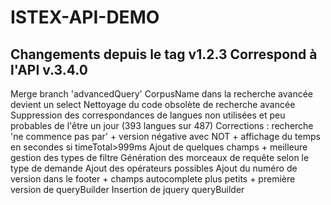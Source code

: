 ISTEX-API-DEMO
=============
Changements depuis le tag v1.2.3
Correspond à l'API v.3.4.0
-------------
 Merge branch 'advancedQuery'
CorpusName dans la recherche avancée devient un select
Nettoyage du code obsolète de recherche avancée
Suppression des correspondances de langues non utilisées et peu probables de l'être un jour (393 langues sur 487)
Corrections : recherche 'ne commence pas par' + version négative avec NOT + affichage du temps en secondes si timeTotal>999ms
Ajout de quelques champs + meilleure gestion des types de filtre
Génération des morceaux de requête selon le type de demande
Ajout des opérateurs possibles
Ajout du numéro de version dans le footer + champs autocomplete plus petits + première version de queryBuilder
Insertion de jquery queryBuilder

